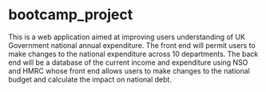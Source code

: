 # bootcamp_project
This is a web application aimed at improving users understanding of UK Government national annual expenditure. The front end will permit users to make changes to the national expenditure across 10 departments. The back end will be a database of the current income and expenditure using NSO and HMRC whose front end allows users to make changes to the national budget and calculate the impact on national debt.
